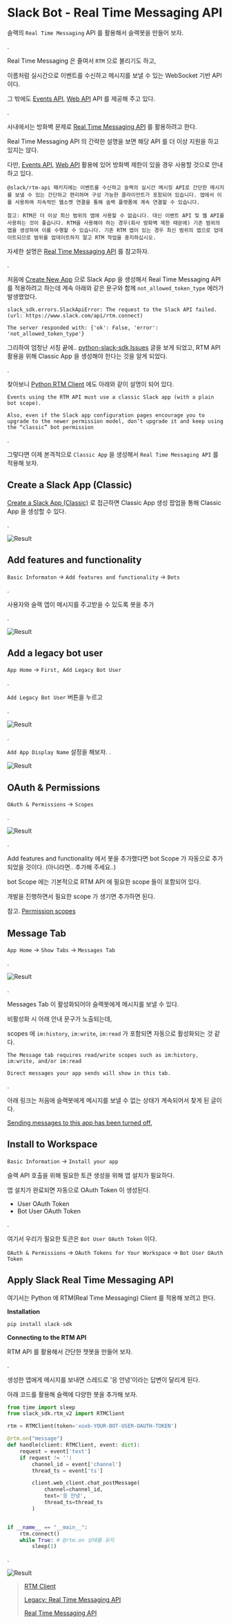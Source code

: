 # Slack Bot - Real Time Messaging API

슬랙의 `Real Time Messaging` API 를 활용해서 슬랙봇을 만들어 보자.

.

Real Time Messaging 은 줄여서 `RTM` 으로 불리기도 하고,

이름처럼 실시간으로 이벤트를 수신하고 메시지를 보낼 수 있는 WebSocket 기반 API 이다.

그 밖에도 [Events API](https://slack.dev/node-slack-sdk/events-api), [Web API](https://slack.dev/node-slack-sdk/web-api) API 를 제공해 주고 있다.

.

사내에서는 방화벽 문제로 [Real Time Messaging API](https://slack.dev/node-slack-sdk/rtm-api) 를 활용하려고 한다.

Real Time Messaging API 의 간략한 설명을 보면 해당 API 를 더 이상 지원을 하고 있지는 않다.

다만, [Events API](https://slack.dev/node-slack-sdk/events-api), [Web API](https://slack.dev/node-slack-sdk/web-api) 활용에 있어 방화벽 제한이 있을 경우 사용할 것으로 안내하고 있다.

```text
@slack/rtm-api 패키지에는 이벤트를 수신하고 슬랙의 실시간 메시징 API로 간단한 메시지를 보낼 수 있는 간단하고 편리하며 구성 가능한 클라이언트가 포함되어 있습니다. 앱에서 이를 사용하여 지속적인 웹소켓 연결을 통해 슬랙 플랫폼에 계속 연결할 수 있습니다.

참고: RTM은 더 이상 최신 범위의 앱에 사용할 수 없습니다. 대신 이벤트 API 및 웹 API를 사용하는 것이 좋습니다. RTM을 사용해야 하는 경우(회사 방화벽 제한 때문에) 기존 범위의 앱을 생성하여 이를 수행할 수 있습니다. 기존 RTM 앱이 있는 경우 최신 범위의 앱으로 업데이트되므로 범위를 업데이트하지 말고 RTM 작업을 중지하십시오.
```

자세한 설명은 [Real Time Messaging API](https://slack.dev/node-slack-sdk/rtm-api) 를 참고하자.

.

처음에 [Create New App](https://api.slack.com/apps) 으로 Slack App 을 생성해서 Real Time Messaging API 를 적용하려고 하는데 계속 아래와 같은 문구와 함께 `not_allowed_token_type` 에러가 발생했었다.

```ssh
slack_sdk.errors.SlackApiError: The request to the Slack API failed. (url: https://www.slack.com/api/rtm.connect)

The server responded with: {'ok': False, 'error': 'not_allowed_token_type'}
```

그리하여 엄청난 서칭 끝에.. [python-slack-sdk Issues](https://github.com/slackapi/python-slack-sdk/issues/958#issuecomment-780439838) 글을 보게 되었고, RTM API 활용을 위해 Classic App 을 생성해야 한다는 것을 알게 되었다.

.

찾아보니 [Python RTM Client](https://slack.dev/python-slack-sdk/real_time_messaging.html#real-time-messaging-rtm) 에도 아래와 같이 설명이 되어 있다.

```text
Events using the RTM API must use a classic Slack app (with a plain bot scope).

Also, even if the Slack app configuration pages encourage you to upgrade to the newer permission model, don’t upgrade it and keep using the “classic” bot permission
```

.

그렇다면 이제 본격적으로 `Classic App` 을 생성해서 `Real Time Messaging API` 를 적용해 보자.

## Create a Slack App (Classic)

[Create a Slack App (Classic)](https://api.slack.com/apps?new_classic_app=1) 로 접근하면 Classic App 생성 팝업을 통해 Classic App 을 생성할 수 있다.

.

![Result](https://github.com/jihunparkme/blog/blob/main/img/slack-rtm/1.png?raw=true 'Result')

## Add features and functionality

`Basic Informaton` → `Add features and functionality` → `Bots`

.

사용자와 슬랙 앱이 메시지를 주고받을 수 있도록 봇을 추가

.

![Result](https://github.com/jihunparkme/blog/blob/main/img/slack-rtm/6.png?raw=true 'Result')

## Add a legacy bot user

`App Home` → `First, Add Legacy Bot User`

.

`Add Legacy Bot User` 버튼을 누르고

.

![Result](https://github.com/jihunparkme/blog/blob/main/img/slack-rtm/2.png?raw=true 'Result')

.

`Add App Display Name` 설정을 해보자.
.


![Result](https://github.com/jihunparkme/blog/blob/main/img/slack-rtm/3.png?raw=true 'Result')

## OAuth & Permissions

`OAuth & Permissions` → `Scopes`

.

![Result](https://github.com/jihunparkme/blog/blob/main/img/slack-rtm/4.png?raw=true 'Result')

.

Add features and functionality 에서 봇을 추가했다면 bot Scope 가 자동으로 추가되었을 것이다. (아니라면.. 추가해 주세요..)

bot Scope 에는 기본적으로 RTM API 에 필요한 scope 들이 포함되어 있다.

개발을 진행하면서 필요한 scope 가 생기면 추가하면 된다.

참고. [Permission scopes](https://api.slack.com/scopes)


## Message Tab

`App Home` → `Show Tabs` → `Messages Tab`

.

![Result](https://github.com/jihunparkme/blog/blob/main/img/slack-rtm/5.png?raw=true 'Result')

.

Messages Tab 이 활성화되어야 슬랙봇에게 메시지를 보낼 수 있다.

비활성화 시 아래 안내 문구가 노출되는데, 

scopes 에 `im:history`, `im:write`, `im:read` 가 포함되면 자동으로 활성화되는 것 같다.

```text
The Message tab requires read/write scopes such as im:history, im:write, and/or im:read

Direct messages your app sends will show in this tab.
```

.

아래 링크는 처음에 슬랙봇에게 메시지를 보낼 수 없는 상태가 계속되어서 찾게 된 글이다.

[Sending messages to this app has been turned off.](https://github.com/MicrosoftDocs/bot-docs/issues/2077#issuecomment-843960695)

## Install to Workspace

`Basic Information` → `Install your app`

슬랙 API 호출을 위해 필요한 토큰 생성을 위해 앱 설치가 필요하다.

앱 설치가 완료되면 자동으로 OAuth Token 이 생성된다.

- User OAuth Token
- Bot User OAuth Token

.

여기서 우리가 필요한 토큰은 `Bot User OAuth Token` 이다.

`OAuth & Permissions` → `OAuth Tokens for Your Workspace` → `Bot User OAuth Token`

## Apply Slack Real Time Messaging API

여기서는 Python 에 RTM(Real Time Messaging) Client 를 적용해 보려고 한다.

**Installation**

```python
pip install slack-sdk
```

**Connecting to the RTM API**

RTM API 를 활용해서 간단한 챗봇을 만들어 보자.

.

생성한 앱에게 메시지를 보내면 스레드로 '응 안녕'이라는 답변이 달리게 된다.

아래 코드를 활용해 슬랙에 다양한 봇을 추가해 보자.

```python
from time import sleep
from slack_sdk.rtm_v2 import RTMClient

rtm = RTMClient(token='xoxb-YOUR-BOT-USER-OAUTH-TOKEN')

@rtm.on("message")
def handle(client: RTMClient, event: dict):
    request = event['text']
    if request != '':
        channel_id = event['channel']
        thread_ts = event['ts']

        client.web_client.chat_postMessage(
            channel=channel_id,
            text='응 안녕',
            thread_ts=thread_ts
        )


if __name__ == "__main__":
    rtm.connect()
    while True: # @rtm.on 상태를 유지
        sleep(1)
```

.

![Result](https://github.com/jihunparkme/blog/blob/main/img/slack-rtm/result.png?raw=true 'Result')


> [RTM Client](https://slack.dev/python-slack-sdk/real_time_messaging.html#real-time-messaging-rtm)
>
> [Legacy: Real Time Messaging API](https://api.slack.com/rtm)
>
> [Real Time Messaging API](https://slack.dev/node-slack-sdk/rtm-api)